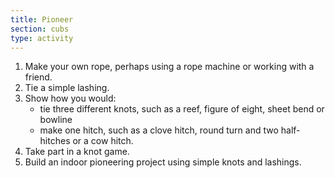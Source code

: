 ```yaml
---
title: Pioneer
section: cubs
type: activity
---
```


1. Make your own rope, perhaps using a rope machine or working with a 
friend.
2. Tie a simple lashing.
3. Show how you would:
	* tie three different knots, such as a reef, figure of eight, sheet bend or bowline
	* make one hitch, such as a clove hitch, round turn and two 
half-hitches or a cow hitch.
4. Take part in a knot game.
5. Build an indoor pioneering project using simple knots and lashings.
